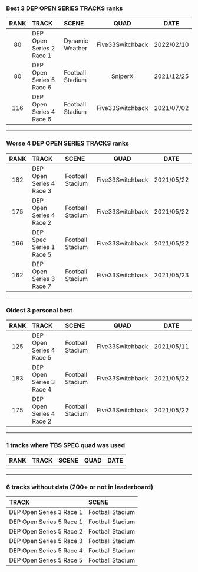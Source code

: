 ### Best 3 DEP OPEN SERIES TRACKS ranks
|RANK|TRACK|SCENE|QUAD|DATE|
|:---:|:---|:---|:---:|:---:|
|80|DEP Open Series 2 Race 1|Dynamic Weather|Five33Switchback|2022/02/10|
|80|DEP Open Series 5 Race 6|Football Stadium|SniperX|2021/12/25|
|116|DEP Open Series 4 Race 6|Football Stadium|Five33Switchback|2021/07/02|
---
### Worse 4 DEP OPEN SERIES TRACKS ranks
|RANK|TRACK|SCENE|QUAD|DATE|
|:---:|:---|:---|:---:|:---:|
|182|DEP Open Series 4 Race 3|Football Stadium|Five33Switchback|2021/05/22|
|175|DEP Open Series 4 Race 2|Football Stadium|Five33Switchback|2021/05/22|
|166|DEP Spec Series 1 Race 5|Football Stadium|Five33Switchback|2021/05/22|
|162|DEP Open Series 3 Race 7|Football Stadium|Five33Switchback|2021/05/23|
---
### Oldest 3 personal best
|RANK|TRACK|SCENE|QUAD|DATE|
|:---:|:---|:---|:---:|:---:|
|125|DEP Open Series 4 Race 5|Football Stadium|Five33Switchback|2021/05/11|
|183|DEP Open Series 3 Race 4|Football Stadium|Five33Switchback|2021/05/22|
|175|DEP Open Series 4 Race 2|Football Stadium|Five33Switchback|2021/05/22|
---
### 1 tracks where TBS SPEC quad was used
|RANK|TRACK|SCENE|QUAD|DATE|
|:---:|:---|:---|:---:|:---:|
||||||
---
### 6 tracks without data (200+ or not in leaderboard)
|TRACK|SCENE|
|:---|:---|
|DEP Open Series 3 Race 1|Football Stadium|
|DEP Open Series 5 Race 1|Football Stadium|
|DEP Open Series 5 Race 2|Football Stadium|
|DEP Open Series 5 Race 3|Football Stadium|
|DEP Open Series 5 Race 4|Football Stadium|
|DEP Open Series 5 Race 5|Football Stadium|
